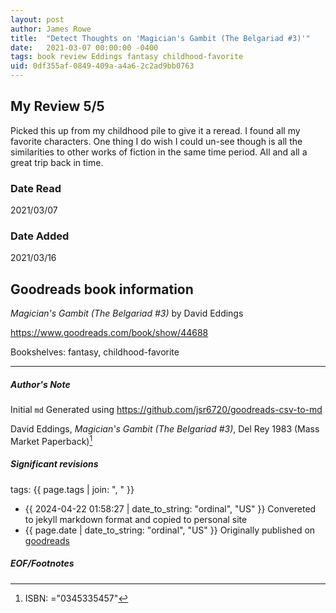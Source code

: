 ```yaml
---
layout: post
author: James Rowe
title:  "Detect Thoughts on 'Magician's Gambit (The Belgariad #3)'"
date:   2021-03-07 00:00:00 -0400
tags: book review Eddings fantasy childhood-favorite
uid: 0df355af-0849-409a-a4a6-2c2ad9bb0763
---
```


<!-- highly dependent on how you personally use jekyll templates, and how you want this to show up -->
<!-- escape any jekyll keys with double brackets -->

## My Review 5/5

Picked this up from my childhood pile to give it a reread. I found all my favorite characters. One thing I do wish I could un-see though is all the similarities to other works of fiction in the same time period. All and all a great trip back in time.

### Date Read
2021/03/07

### Date Added
2021/03/16

## Goodreads book information

*Magician's Gambit (The Belgariad #3)* by David Eddings

https://www.goodreads.com/book/show/44688

Bookshelves: fantasy, childhood-favorite

---

##### Author's Note

Initial `md` Generated using https://github.com/jsr6720/goodreads-csv-to-md

David Eddings, *Magician's Gambit (The Belgariad #3)*,  Del Rey 1983 (Mass Market Paperback)[^1]

##### Significant revisions

tags: {{ page.tags | join: ", " }} <!-- todo move this somewhere -->

- {{ 2024-04-22 01:58:27 | date_to_string: "ordinal", "US" }} Convereted to jekyll markdown format and copied to personal site
- {{ page.date | date_to_string: "ordinal", "US" }} Originally published on [goodreads](https://www.goodreads.com)

##### EOF/Footnotes

[^1]: ISBN: ="0345335457"